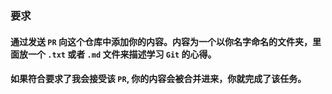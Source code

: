 ### 要求
#### 通过发送 `PR` 向这个仓库中添加你的内容。内容为一个以你名字命名的文件夹，里面放一个 `.txt` 或者 `.md` 文件来描述学习 `Git` 的心得。
#### 如果符合要求了我会接受该 `PR`, 你的内容会被合并进来，你就完成了该任务。
